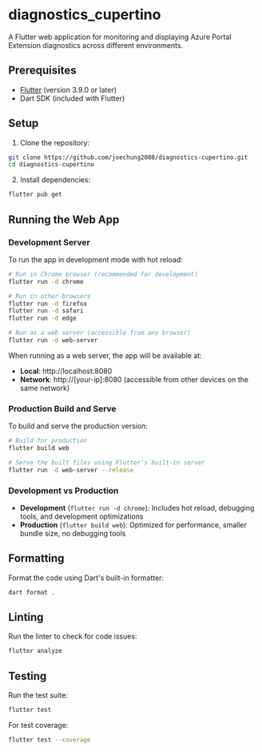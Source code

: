 # diagnostics_cupertino

A Flutter web application for monitoring and displaying Azure Portal Extension diagnostics across different environments.

## Prerequisites

- [Flutter](https://flutter.dev/docs/get-started/install) (version 3.9.0 or later)
- Dart SDK (included with Flutter)

## Setup

1. Clone the repository:

```bash
git clone https://github.com/joechung2008/diagnostics-cupertino.git
cd diagnostics-cupertino
```

2. Install dependencies:

```bash
flutter pub get
```

## Running the Web App

### Development Server

To run the app in development mode with hot reload:

```bash
# Run in Chrome browser (recommended for development)
flutter run -d chrome

# Run in other browsers
flutter run -d firefox
flutter run -d safari
flutter run -d edge

# Run as a web server (accessible from any browser)
flutter run -d web-server
```

When running as a web server, the app will be available at:

- **Local**: http://localhost:8080
- **Network**: http://[your-ip]:8080 (accessible from other devices on the same network)

### Production Build and Serve

To build and serve the production version:

```bash
# Build for production
flutter build web

# Serve the built files using Flutter's built-in server
flutter run -d web-server --release
```

### Development vs Production

- **Development** (`flutter run -d chrome`): Includes hot reload, debugging tools, and development optimizations
- **Production** (`flutter build web`): Optimized for performance, smaller bundle size, no debugging tools

## Formatting

Format the code using Dart's built-in formatter:

```bash
dart format .
```

## Linting

Run the linter to check for code issues:

```bash
flutter analyze
```

## Testing

Run the test suite:

```bash
flutter test
```

For test coverage:

```bash
flutter test --coverage
```
